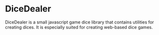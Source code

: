 # DiceDealer

DiceDealer is a small javascript game dice library that contains utilities for creating dices. It is especially suited for creating web-based dice games.
